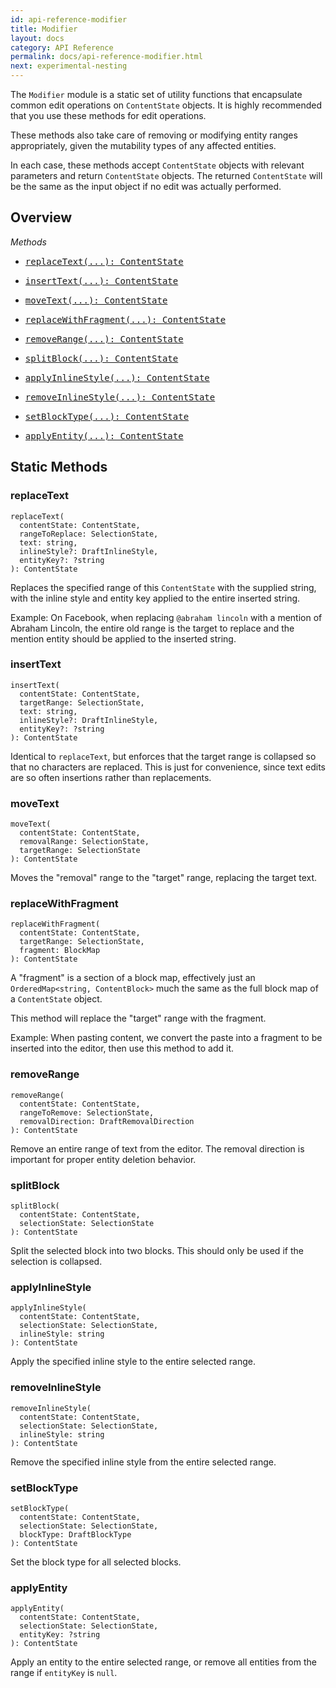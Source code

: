 ```yaml
---
id: api-reference-modifier
title: Modifier
layout: docs
category: API Reference
permalink: docs/api-reference-modifier.html
next: experimental-nesting
---
```


The `Modifier` module is a static set of utility functions that encapsulate common
edit operations on `ContentState` objects. It is highly recommended that you use
these methods for edit operations.

These methods also take care of removing or modifying entity ranges appropriately,
given the mutability types of any affected entities.

In each case, these methods accept `ContentState` objects with relevant
parameters and return `ContentState` objects. The returned `ContentState`
will be the same as the input object if no edit was actually performed.

## Overview

*Methods*

<ul class="apiIndex">
  <li>
    <a href="#replacetext">
      <pre>replaceText(...): ContentState</pre>
    </a>
  </li>
  <li>
    <a href="#inserttext">
      <pre>insertText(...): ContentState</pre>
    </a>
  </li>
  <li>
    <a href="#movetext">
      <pre>moveText(...): ContentState</pre>
    </a>
  </li>
  <li>
    <a href="#replacewithfragment">
      <pre>replaceWithFragment(...): ContentState</pre>
    </a>
  </li>
  <li>
    <a href="#removerange">
      <pre>removeRange(...): ContentState</pre>
    </a>
  </li>
  <li>
    <a href="#splitblock">
      <pre>splitBlock(...): ContentState</pre>
    </a>
  </li>
  <li>
    <a href="#applyinlinestyle">
      <pre>applyInlineStyle(...): ContentState</pre>
    </a>
  </li>
  <li>
    <a href="#removeinlinestyle">
      <pre>removeInlineStyle(...): ContentState</pre>
    </a>
  </li>
  <li>
    <a href="#setblocktype">
      <pre>setBlockType(...): ContentState</pre>
    </a>
  </li>
  <li>
    <a href="#applyentity">
      <pre>applyEntity(...): ContentState</pre>
    </a>
  </li>
</ul>

## Static Methods

### replaceText

```
replaceText(
  contentState: ContentState,
  rangeToReplace: SelectionState,
  text: string,
  inlineStyle?: DraftInlineStyle,
  entityKey?: ?string
): ContentState
```
Replaces the specified range of this `ContentState` with the supplied string,
with the inline style and entity key applied to the entire inserted string.

Example: On Facebook, when replacing `@abraham lincoln` with a mention of
Abraham Lincoln, the entire old range is the target to replace and the mention
entity should be applied to the inserted string.

### insertText

```
insertText(
  contentState: ContentState,
  targetRange: SelectionState,
  text: string,
  inlineStyle?: DraftInlineStyle,
  entityKey?: ?string
): ContentState
```
Identical to `replaceText`, but enforces that the target range is collapsed
so that no characters are replaced. This is just for convenience, since text
edits are so often insertions rather than replacements.

### moveText

```
moveText(
  contentState: ContentState,
  removalRange: SelectionState,
  targetRange: SelectionState
): ContentState
```
Moves the "removal" range to the "target" range, replacing the target text.

### replaceWithFragment

```
replaceWithFragment(
  contentState: ContentState,
  targetRange: SelectionState,
  fragment: BlockMap
): ContentState
```
A "fragment" is a section of a block map, effectively just an
`OrderedMap<string, ContentBlock>` much the same as the full block map of a
`ContentState` object.

This method will replace the "target" range with the fragment.

Example: When pasting content, we convert the paste into a fragment to be inserted
into the editor, then use this method to add it.

### removeRange

```
removeRange(
  contentState: ContentState,
  rangeToRemove: SelectionState,
  removalDirection: DraftRemovalDirection
): ContentState
```
Remove an entire range of text from the editor. The removal direction is important
for proper entity deletion behavior.

### splitBlock

```
splitBlock(
  contentState: ContentState,
  selectionState: SelectionState
): ContentState
```
Split the selected block into two blocks. This should only be used if the
selection is collapsed.

### applyInlineStyle

```
applyInlineStyle(
  contentState: ContentState,
  selectionState: SelectionState,
  inlineStyle: string
): ContentState
```
Apply the specified inline style to the entire selected range.

### removeInlineStyle

```
removeInlineStyle(
  contentState: ContentState,
  selectionState: SelectionState,
  inlineStyle: string
): ContentState
```
Remove the specified inline style from the entire selected range.

### setBlockType

```
setBlockType(
  contentState: ContentState,
  selectionState: SelectionState,
  blockType: DraftBlockType
): ContentState
```
Set the block type for all selected blocks.

### applyEntity

```
applyEntity(
  contentState: ContentState,
  selectionState: SelectionState,
  entityKey: ?string
): ContentState
```
Apply an entity to the entire selected range, or remove all entities from the
range if `entityKey` is `null`.

